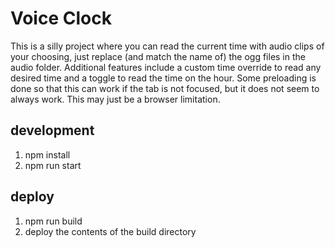 # Voice Clock

This is a silly project where you can read the current time with audio clips of your choosing, just replace (and match the name of) the ogg files in the audio folder. Additional features include a custom time override to read any desired time and a toggle to read the time on the hour. Some preloading is done so that this can work if the tab is not focused, but it does not seem to always work. This may just be a browser limitation. 

## development

1. npm install
2. npm run start

## deploy

1. npm run build
2. deploy the contents of the build directory
